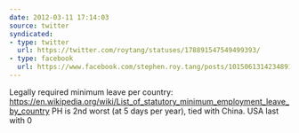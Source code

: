```yaml
---
date: 2012-03-11 17:14:03
source: twitter
syndicated:
- type: twitter
  url: https://twitter.com/roytang/statuses/178891547549499393/
- type: facebook
  url: https://www.facebook.com/stephen.roy.tang/posts/10150613142348912
---
```


Legally required minimum leave per country: https://en.wikipedia.org/wiki/List_of_statutory_minimum_employment_leave_by_country PH is 2nd worst (at 5 days per year), tied with China. USA last with 0